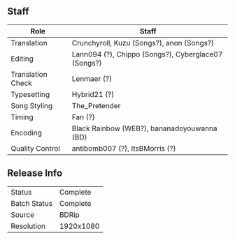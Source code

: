 ## Staff

| Role              | Staff                                               |
|-------------------|-----------------------------------------------------|
| Translation       | Crunchyroll, Kuzu (Songs?), anon (Songs?)           |
| Editing           | Lann094 (?), Chippo (Songs?), Cyberglace07 (Songs?) | 
| Translation Check | Lenmaer (?)                                         |
| Typesetting       | Hybrid21 (?)                                        |
| Song Styling      | The\_Pretender                                      |
| Timing            | Fan (?)                                             |
| Encoding          | Black Rainbow (WEB?), bananadoyouwanna (BD)         |
| Quality Control   | antibomb007 (?), ItsBMorris (?)                     |

## Release Info

|              |           |
|--------------|-----------|
| Status       | Complete  |
| Batch Status | Complete  |
| Source       | BDRip     |
| Resolution   | 1920x1080 |
